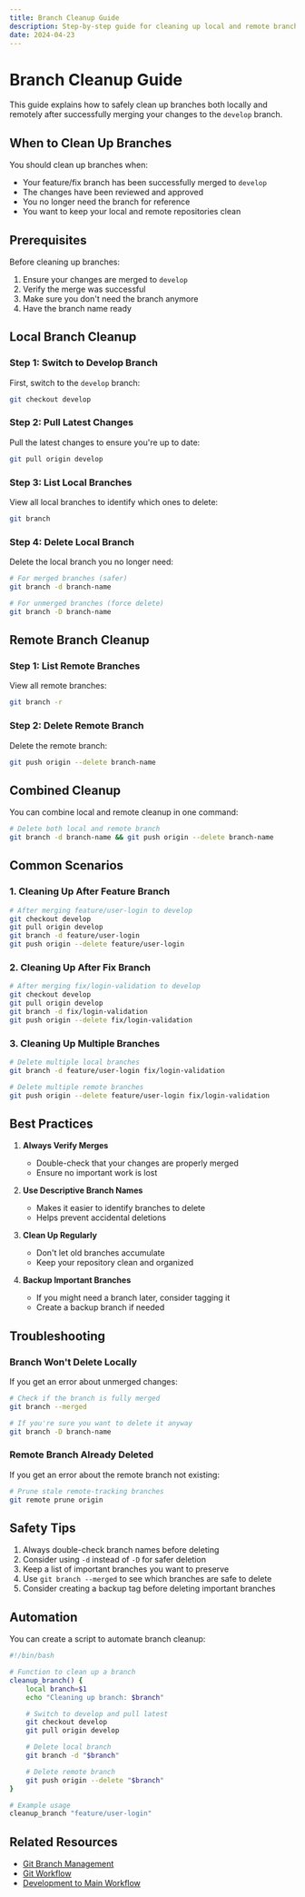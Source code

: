 ```yaml
---
title: Branch Cleanup Guide
description: Step-by-step guide for cleaning up local and remote branches after successful merges
date: 2024-04-23
---
```


# Branch Cleanup Guide

This guide explains how to safely clean up branches both locally and remotely after successfully merging your changes to the `develop` branch.

## When to Clean Up Branches

You should clean up branches when:

- Your feature/fix branch has been successfully merged to `develop`
- The changes have been reviewed and approved
- You no longer need the branch for reference
- You want to keep your local and remote repositories clean

## Prerequisites

Before cleaning up branches:

1. Ensure your changes are merged to `develop`
2. Verify the merge was successful
3. Make sure you don't need the branch anymore
4. Have the branch name ready

## Local Branch Cleanup

### Step 1: Switch to Develop Branch

First, switch to the `develop` branch:

```bash
git checkout develop
```

### Step 2: Pull Latest Changes

Pull the latest changes to ensure you're up to date:

```bash
git pull origin develop
```

### Step 3: List Local Branches

View all local branches to identify which ones to delete:

```bash
git branch
```

### Step 4: Delete Local Branch

Delete the local branch you no longer need:

```bash
# For merged branches (safer)
git branch -d branch-name

# For unmerged branches (force delete)
git branch -D branch-name
```

## Remote Branch Cleanup

### Step 1: List Remote Branches

View all remote branches:

```bash
git branch -r
```

### Step 2: Delete Remote Branch

Delete the remote branch:

```bash
git push origin --delete branch-name
```

## Combined Cleanup

You can combine local and remote cleanup in one command:

```bash
# Delete both local and remote branch
git branch -d branch-name && git push origin --delete branch-name
```

## Common Scenarios

### 1. Cleaning Up After Feature Branch

```bash
# After merging feature/user-login to develop
git checkout develop
git pull origin develop
git branch -d feature/user-login
git push origin --delete feature/user-login
```

### 2. Cleaning Up After Fix Branch

```bash
# After merging fix/login-validation to develop
git checkout develop
git pull origin develop
git branch -d fix/login-validation
git push origin --delete fix/login-validation
```

### 3. Cleaning Up Multiple Branches

```bash
# Delete multiple local branches
git branch -d feature/user-login fix/login-validation

# Delete multiple remote branches
git push origin --delete feature/user-login fix/login-validation
```

## Best Practices

1. **Always Verify Merges**

   - Double-check that your changes are properly merged
   - Ensure no important work is lost

2. **Use Descriptive Branch Names**

   - Makes it easier to identify branches to delete
   - Helps prevent accidental deletions

3. **Clean Up Regularly**

   - Don't let old branches accumulate
   - Keep your repository clean and organized

4. **Backup Important Branches**
   - If you might need a branch later, consider tagging it
   - Create a backup branch if needed

## Troubleshooting

### Branch Won't Delete Locally

If you get an error about unmerged changes:

```bash
# Check if the branch is fully merged
git branch --merged

# If you're sure you want to delete it anyway
git branch -D branch-name
```

### Remote Branch Already Deleted

If you get an error about the remote branch not existing:

```bash
# Prune stale remote-tracking branches
git remote prune origin
```

## Safety Tips

1. Always double-check branch names before deleting
2. Consider using `-d` instead of `-D` for safer deletion
3. Keep a list of important branches you want to preserve
4. Use `git branch --merged` to see which branches are safe to delete
5. Consider creating a backup tag before deleting important branches

## Automation

You can create a script to automate branch cleanup:

```bash
#!/bin/bash

# Function to clean up a branch
cleanup_branch() {
    local branch=$1
    echo "Cleaning up branch: $branch"

    # Switch to develop and pull latest
    git checkout develop
    git pull origin develop

    # Delete local branch
    git branch -d "$branch"

    # Delete remote branch
    git push origin --delete "$branch"
}

# Example usage
cleanup_branch "feature/user-login"
```

## Related Resources

- [Git Branch Management](./git-branch-management.md)
- [Git Workflow](./git-workflow.md)
- [Development to Main Workflow](./development-to-main-workflow.md)
